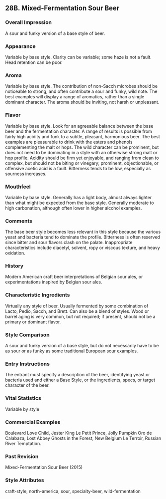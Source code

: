 ## 28B. Mixed-Fermentation Sour Beer

### Overall Impression

A sour and funky version of a base style of beer.

### Appearance

Variable by base style. Clarity can be variable; some haze is not a fault. Head retention can be poor.

### Aroma

Variable by base style. The contribution of non-Sacch microbes should be noticeable to strong, and often contribute a sour and funky, wild note. The best examples will display a range of aromatics, rather than a single dominant character. The aroma should be inviting, not harsh or unpleasant.

### Flavor

Variable by base style. Look for an agreeable balance between the base beer and the fermentation character. A range of results is possible from fairly high acidity and funk to a subtle, pleasant, harmonious beer. The best examples are pleasurable to drink with the esters and phenols complementing the malt or hops. The wild character can be prominent, but does not need to be dominating in a style with an otherwise strong malt or hop profile. Acidity should be firm yet enjoyable, and ranging from clean to complex, but should not be biting or vinegary; prominent, objectionable, or offensive acetic acid is a fault. Bitterness tends to be low, especially as sourness increases.

### Mouthfeel

Variable by base style. Generally has a light body, almost always lighter than what might be expected from the base style. Generally moderate to high carbonation, although often lower in higher alcohol examples.

### Comments

The base beer style becomes less relevant in this style because the various yeast and bacteria tend to dominate the profile. Bitterness is often reserved since bitter and sour flavors clash on the palate. Inappropriate characteristics include diacetyl, solvent, ropy or viscous texture, and heavy oxidation.

### History

Modern American craft beer interpretations of Belgian sour ales, or experimentations inspired by Belgian sour ales.

### Characteristic Ingredients

Virtually any style of beer. Usually fermented by some combination of Lacto, Pedio, Sacch, and Brett. Can also be a blend of styles. Wood or barrel aging is very common, but not required; if present, should not be a primary or dominant flavor.

### Style Comparison

A sour and funky version of a base style, but do not necessarily have to be as sour or as funky as some traditional European sour examples.

### Entry Instructions

The entrant must specify a description of the beer, identifying yeast or bacteria used and either a Base Style, or the ingredients, specs, or target character of the beer.

### Vital Statistics

Variable by style

### Commercial Examples

Boulevard Love Child, Jester King Le Petit Prince, Jolly Pumpkin Oro de Calabaza, Lost Abbey Ghosts in the Forest, New Belgium Le Terroir, Russian River Temptation.

### Past Revision

Mixed-Fermentation Sour Beer (2015)

### Style Attributes

craft-style, north-america, sour, specialty-beer, wild-fermentation